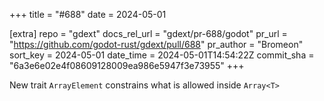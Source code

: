 +++
title = "#688"
date = 2024-05-01

[extra]
repo = "gdext"
docs_rel_url = "gdext/pr-688/godot"
pr_url = "https://github.com/godot-rust/gdext/pull/688"
pr_author = "Bromeon"
sort_key = 2024-05-01
date_time = 2024-05-01T14:54:22Z
commit_sha = "6a3e6e02e4f08609128009ea986e5947f3e73955"
+++

New trait `ArrayElement` constrains what is allowed inside `Array<T>`
